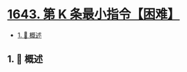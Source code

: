 # [1643. 第 K 条最小指令【困难】](https://github.com/tnotesjs/TNotes.leetcode/tree/main/notes/1643.%20%E7%AC%AC%20K%20%E6%9D%A1%E6%9C%80%E5%B0%8F%E6%8C%87%E4%BB%A4%E3%80%90%E5%9B%B0%E9%9A%BE%E3%80%91)

<!-- region:toc -->

- [1. 📝 概述](#1--概述)

<!-- endregion:toc -->

## 1. 📝 概述
